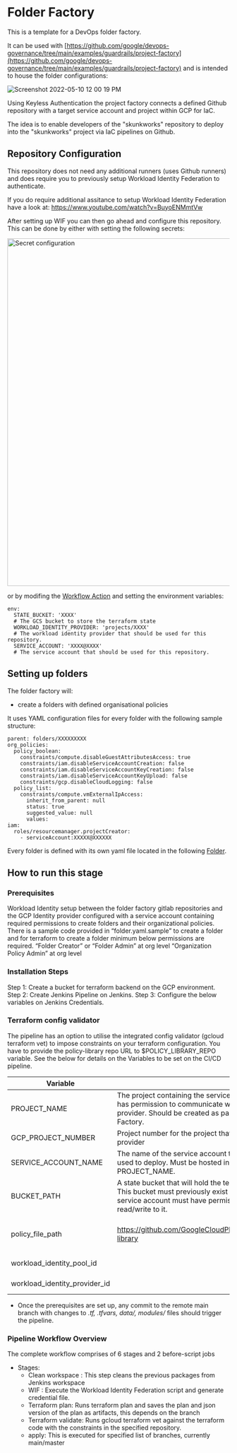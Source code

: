 # Folder Factory

This is a template for a DevOps folder factory.

It can be used with [https://github.com/google/devops-governance/tree/main/examples/guardrails/project-factory](https://github.com/google/devops-governance/tree/main/examples/guardrails/project-factory) and is intended to house the folder configurations:

![Screenshot 2022-05-10 12 00 19 PM](https://user-images.githubusercontent.com/94000358/169809437-aaa8538e-3ffc-48b3-9028-84e4995de150.png)

Using Keyless Authentication the project factory connects a defined Github repository with a target service account and project within GCP for IaC.

The idea is to enable developers of the "skunkworks" repository to deploy into the "skunkworks" project via IaC pipelines on Github.

## Repository Configuration
This repository does not need any additional runners (uses Github runners) and does require you to previously setup Workload Identity Federation to authenticate.

If you do require additional assitance to setup Workload Identity Federation have a look at: https://www.youtube.com/watch?v=BuyoENMmtVw

After setting up WIF you can then go ahead and configure this repository. This can be done by either with setting the following secrets:

<img width="787" alt="Secret configuration" src="https://user-images.githubusercontent.com/94000358/161538148-5b5a5047-b512-4d5a-9a95-912eb4f8a138.png">

or by modifing the [Workflow Action](.github/workflows/terraform-deployment.yml) and setting the environment variables:
```
env:
  STATE_BUCKET: 'XXXX'
  # The GCS bucket to store the terraform state 
  WORKLOAD_IDENTITY_PROVIDER: 'projects/XXXX'
  # The workload identity provider that should be used for this repository.
  SERVICE_ACCOUNT: 'XXXX@XXXX'
  # The service account that should be used for this repository.
```

## Setting up folders

The folder factory will:
- create a folders with defined organisational policies

It uses YAML configuration files for every folder with the following sample structure:
```
parent: folders/XXXXXXXXX
org_policies:
  policy_boolean:
    constraints/compute.disableGuestAttributesAccess: true
    constraints/iam.disableServiceAccountCreation: false
    constraints/iam.disableServiceAccountKeyCreation: false  
    constraints/iam.disableServiceAccountKeyUpload: false
    constraints/gcp.disableCloudLogging: false 
  policy_list:
    constraints/compute.vmExternalIpAccess:
      inherit_from_parent: null
      status: true
      suggested_value: null
      values:
iam:
  roles/resourcemanager.projectCreator:
    - serviceAccount:XXXXX@XXXXXX
```

Every folder is defined with its own yaml file located in the following [Folder](data/folder).

## How to run this stage
### Prerequisites

Workload Identity setup between the folder factory gitlab repositories and the GCP Identity provider configured with a service account containing required permissions to create folders and their organizational policies. There is a sample code provided in “folder.yaml.sample” to create a folder and for terraform to create a folder minimum below permissions are required. 
“Folder Creator” or “Folder Admin” at org level
“Organization Policy Admin” at org level


### Installation Steps

Step 1: Create a bucket for terraform backend on the GCP environment.
Step 2: Create Jenkins Pipeline on Jenkins.
Step 3: Configure the below variables on Jenkins Credentials.

### Terraform config validator
The pipeline has an option to utilise the integrated config validator (gcloud terraform vet) to impose constraints on your terraform configuration. You have to provide the policy-library repo URL to $POLICY_LIBRARY_REPO variable. See the below for details on the Variables to be set on the CI/CD pipeline.


| Variable                      |                                                                                                                                                        | Example Value                                 |
| ----------------------------- | ------------------------------------------------------------------------------------------------------------------------------------------------------ | --------------------------------------------- |
| PROJECT_NAME                  | The project containing the service account that has permission to communicate with the WIF provider. Should be created as part of Project Factory.     | jenkins-connect-prj                         |
| GCP_PROJECT_NUMBER            | Project number for the project that hosts the WIF provider                                                                                             | 107999111999                                  |
| SERVICE_ACCOUNT_NAME          | The name of the service account that will be used to deploy. Must be hosted in PROJECT_NAME.                                                           | jenkins-sa                               |
| BUCKET_PATH                   | A state bucket that will hold the terraform state. This bucket must previously exist and the service account must have permission to read/write to it. | jenkins-gcs-state-bucket-name                         |
| policy_file_path          | https://github.com/GoogleCloudPlatform/policy-library                                                                                                  | The public repo where the policies are hosted |
| workload_identity_pool_id     |                                                                                                                                                        | jenkins-test-pool                           |
| workload_identity_provider_id |                                                                                                                                                        | jenkins-test-provider                       |                                                                                                |

* Once the prerequisites are set up, any commit to the remote main branch with changes to  *.tf, *.tfvars, data/*, modules/* files should trigger the pipeline.  


### Pipeline Workflow Overview
The complete workflow comprises of 6 stages and 2 before-script jobs
  * Stages:
    * Clean workspace : This step cleans the previous packages from Jenkins workspace
    * WIF : Execute the Workload Identity Federation script and generate credential file.
    * Terraform plan: Runs terraform plan and saves the plan and json version of the plan as artifacts, this depends on the branch
    * Terraform validate: Runs gcloud terraform vet against the terraform code with the constraints in the specified repository.
    * apply: This is executed for specified list of branches, currently main/master

